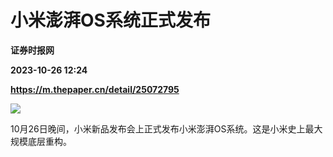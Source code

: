 # 小米澎湃OS系统正式发布
**证券时报网**

**2023-10-26 12:24**

**https://m.thepaper.cn/detail/25072795**

![](https://imagecloud.thepaper.cn/thepaper/image/275/759/18.jpg)

10月26日晚间，小米新品发布会上正式发布小米澎湃OS系统。这是小米史上最大规模底层重构。